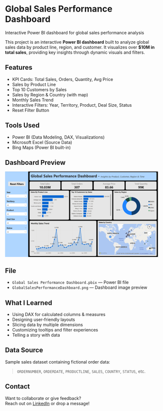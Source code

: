 # Global Sales Performance Dashboard
Interactive Power BI dashboard for global sales performance analysis

This project is an interactive **Power BI dashboard** built to analyze global sales data by product line, region, and customer. It visualizes over **$10M in total sales**, providing key insights through dynamic visuals and filters.

## Features

- KPI Cards: Total Sales, Orders, Quantity, Avg Price
- Sales by Product Line
- Top 10 Customers by Sales
- Sales by Region & Country (with map)
- Monthly Sales Trend
- Interactive Filters: Year, Territory, Product, Deal Size, Status
- Reset Filter Button

## Tools Used

- Power BI (Data Modeling, DAX, Visualizations)
- Microsoft Excel (Source Data)
- Bing Maps (Power BI built-in)

## Dashboard Preview

![Sales Dashboard Screenshot](GlobalSalesPerformanceDashboard.png)

## File

- `Global Sales Performance Dashboard.pbix` — Power BI file
- `GlobalSalesPerformanceDashboard.png` — Dashboard image preview

## What I Learned

- Using DAX for calculated columns & measures
- Designing user-friendly layouts
- Slicing data by multiple dimensions
- Customizing tooltips and filter experiences
- Telling a story with data

## Data Source

Sample sales dataset containing fictional order data:  
> `ORDERNUMBER`, `ORDERDATE`, `PRODUCTLINE`, `SALES`, `COUNTRY`, `STATUS`, etc.

## Contact

Want to collaborate or give feedback?  
Reach out on [LinkedIn](https://www.linkedin.com/in/satya-k-1492b7208/) or drop a message!
